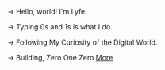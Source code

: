 → Hello, world! I'm Lyfe.

→ Typing 0s and 1s is what I do.

→ Following My Curiosity of the Digital World.

→ Building, Zero One Zero [More](https://twitter.com/010engine)
